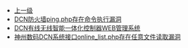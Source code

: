 * [上一级](docs/wy876_poc/)
* [DCN防火墙ping.php存在命令执行漏洞](docs/wy876_poc/DCN/DCN%E9%98%B2%E7%81%AB%E5%A2%99ping.php%E5%AD%98%E5%9C%A8%E5%91%BD%E4%BB%A4%E6%89%A7%E8%A1%8C%E6%BC%8F%E6%B4%9E.md)
* [DCN有线无线智能一体化控制器WEB管理系统](docs/wy876_poc/DCN/DCN%E6%9C%89%E7%BA%BF%E6%97%A0%E7%BA%BF%E6%99%BA%E8%83%BD%E4%B8%80%E4%BD%93%E5%8C%96%E6%8E%A7%E5%88%B6%E5%99%A8WEB%E7%AE%A1%E7%90%86%E7%B3%BB%E7%BB%9F.md)
* [神州数码DCN系统接口online_list.php存在任意文件读取漏洞](docs/wy876_poc/DCN/%E7%A5%9E%E5%B7%9E%E6%95%B0%E7%A0%81DCN%E7%B3%BB%E7%BB%9F%E6%8E%A5%E5%8F%A3online_list.php%E5%AD%98%E5%9C%A8%E4%BB%BB%E6%84%8F%E6%96%87%E4%BB%B6%E8%AF%BB%E5%8F%96%E6%BC%8F%E6%B4%9E.md)
